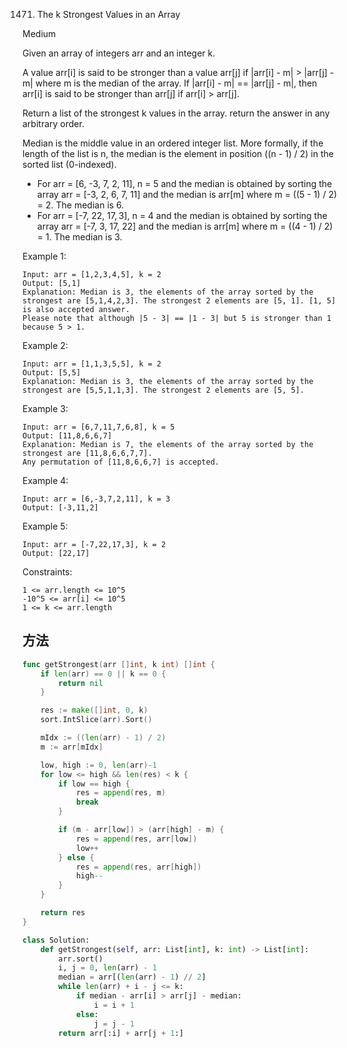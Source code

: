 1471. The k Strongest Values in an Array

Medium

Given an array of integers arr and an integer k.

A value arr[i] is said to be stronger than a value arr[j] if |arr[i] - m| > |arr[j] - m| where m is the median of the array.
If |arr[i] - m| == |arr[j] - m|, then arr[i] is said to be stronger than arr[j] if arr[i] > arr[j].

Return a list of the strongest k values in the array. return the answer in any arbitrary order.

Median is the middle value in an ordered integer list. More formally, if the length of the list is n, the median is the element in position ((n - 1) / 2) in the sorted list (0-indexed).

* For arr = [6, -3, 7, 2, 11], n = 5 and the median is obtained by sorting the array arr = [-3, 2, 6, 7, 11] and the median is arr[m] where m = ((5 - 1) / 2) = 2. The median is 6.
* For arr = [-7, 22, 17, 3], n = 4 and the median is obtained by sorting the array arr = [-7, 3, 17, 22] and the median is arr[m] where m = ((4 - 1) / 2) = 1. The median is 3.

 

Example 1:

```
Input: arr = [1,2,3,4,5], k = 2
Output: [5,1]
Explanation: Median is 3, the elements of the array sorted by the strongest are [5,1,4,2,3]. The strongest 2 elements are [5, 1]. [1, 5] is also accepted answer.
Please note that although |5 - 3| == |1 - 3| but 5 is stronger than 1 because 5 > 1.
```

Example 2:

```
Input: arr = [1,1,3,5,5], k = 2
Output: [5,5]
Explanation: Median is 3, the elements of the array sorted by the strongest are [5,5,1,1,3]. The strongest 2 elements are [5, 5].
```

Example 3:

```
Input: arr = [6,7,11,7,6,8], k = 5
Output: [11,8,6,6,7]
Explanation: Median is 7, the elements of the array sorted by the strongest are [11,8,6,6,7,7].
Any permutation of [11,8,6,6,7] is accepted.
```

Example 4:

```
Input: arr = [6,-3,7,2,11], k = 3
Output: [-3,11,2]
```

Example 5:

```
Input: arr = [-7,22,17,3], k = 2
Output: [22,17]
```

 

Constraints:

    1 <= arr.length <= 10^5  
    -10^5 <= arr[i] <= 10^5  
    1 <= k <= arr.length  


## 方法


```go
func getStrongest(arr []int, k int) []int {
	if len(arr) == 0 || k == 0 {
		return nil
	}

	res := make([]int, 0, k)
	sort.IntSlice(arr).Sort()

	mIdx := ((len(arr) - 1) / 2)
	m := arr[mIdx]

	low, high := 0, len(arr)-1
	for low <= high && len(res) < k {
		if low == high {
			res = append(res, m)
			break
		}

		if (m - arr[low]) > (arr[high] - m) {
			res = append(res, arr[low])
			low++
		} else {
			res = append(res, arr[high])
			high--
		}
	}

	return res
}
```


```python
class Solution:
    def getStrongest(self, arr: List[int], k: int) -> List[int]:
        arr.sort()
        i, j = 0, len(arr) - 1
        median = arr[(len(arr) - 1) // 2]
        while len(arr) + i - j <= k:
            if median - arr[i] > arr[j] - median:
                i = i + 1
            else:
                j = j - 1
        return arr[:i] + arr[j + 1:]
```